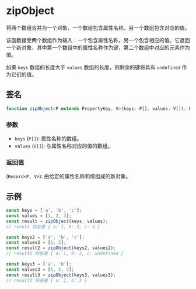 # zipObject

将两个数组合并为一个对象，一个数组包含属性名称，另一个数组包含对应的值。

该函数接受两个数组作为输入：一个包含属性名称，另一个包含相应的值。它返回一个新对象，其中第一个数组中的属性名称作为键，第二个数组中对应的元素作为值。

如果 `keys` 数组的长度大于 `values` 数组的长度，则剩余的键将具有 `undefined` 作为它们的值。

## 签名

```typescript
function zipObject<P extends PropertyKey, V>(keys: P[], values: V[]): Record<P, V>;
```

### 参数

- `keys` (`P[]`): 属性名称的数组。
- `values` (`V[]`): 与属性名称对应的值的数组。

### 返回值

(`Record<P, V>`): 由给定的属性名称和值组成的新对象。

## 示例

```typescript
const keys = ['a', 'b', 'c'];
const values = [1, 2, 3];
const result = zipObject(keys, values);
// result 将会是 { a: 1, b: 2, c: 3 }

const keys2 = ['a', 'b', 'c'];
const values2 = [1, 2];
const result2 = zipObject(keys2, values2);
// result2 将会是 { a: 1, b: 2, c: undefined }

const keys3 = ['a', 'b'];
const values3 = [1, 2, 3];
const result3 = zipObject(keys3, values3);
// result3 将会是 { a: 1, b: 2 }
```
